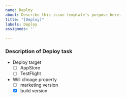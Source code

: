 ```yaml
---
name: Deploy
about: Describe this issue template's purpose here.
title: "[Deploy]"
labels: Deploy
assignees: ''

---
```


### Description of Deploy task


- Deploy target
  - [ ] AppStore
  - [ ] TestFlight

- Will chnage property
  - [ ] marketing version
  - [x] build version